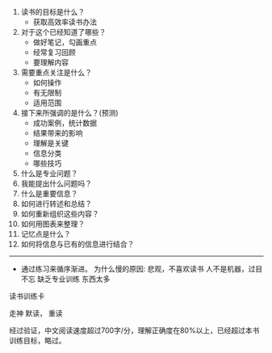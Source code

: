 
1. 读书的目标是什么？
	- 获取高效率读书办法
2. 对于这个已经知道了哪些？
	- 做好笔记，勾画重点
	- 经常复习回顾
	- 要理解内容
1. 需要重点关注是什么？
	- 如何操作
	- 有无限制
	- 适用范围
1. 接下来所强调的是什么？(预测)
	- 成功案例，统计数据
	- 结果带来的影响
	- 理解是关键
	- 信息分类
	- 哪些技巧
1. 什么是专业问题？
2. 我能提出什么问题吗？
3. 什么是重要信息？
4. 如何进行转述和总结？
5. 如何重新组织这些内容？
6. 如何用图表来整理？
7. 记忆点是什么？
8. 如何将信息与已有的信息进行结合？
---
- 通过练习来循序渐进。
为什么慢的原因:
悲观，不喜欢读书
人不是机器，过目不忘
缺乏专业训练
东西太多

读书训练卡

走神
默读，
重读

经过验证，中文阅读速度超过700字/分，理解正确度在80%以上，已经超过本书训练目标，略过。